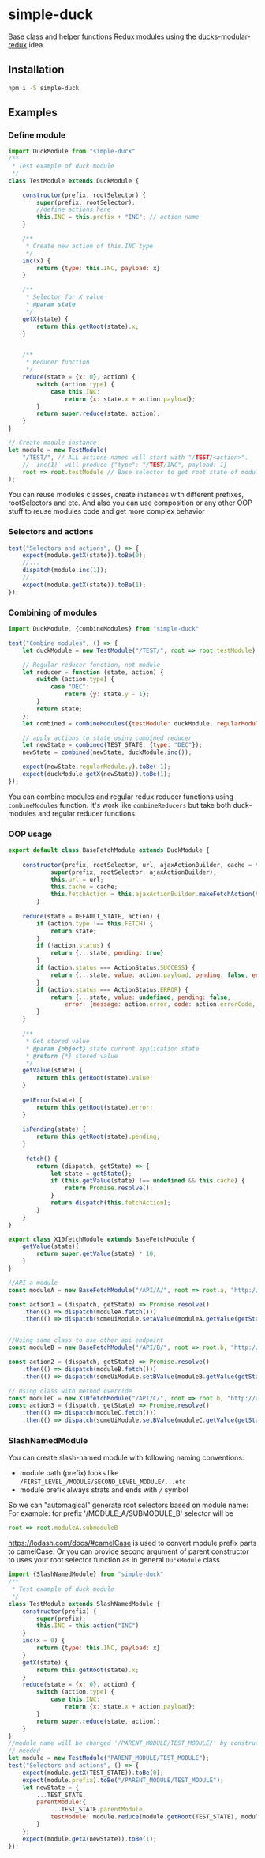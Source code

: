 #  simple-duck
Base class and helper functions Redux modules using the [ducks-modular-redux](https://github.com/erikras/ducks-modular-redux/) idea.

## Installation
```bash
npm i -S simple-duck
```

## Examples
### Define module
```javascript
import DuckModule from "simple-duck"
/**
 * Test example of duck module
 */
class TestModule extends DuckModule {

    constructor(prefix, rootSelector) {
        super(prefix, rootSelector);
        //define actions here
        this.INC = this.prefix + "INC"; // action name
    }

    /**
     * Create new action of this.INC type
     */
    inc(x) {
        return {type: this.INC, payload: x}
    }

    /**
     * Selector for X value
     * @param state
     */
    getX(state) {
        return this.getRoot(state).x;
    }


    /**
     * Reducer function
     */
    reduce(state = {x: 0}, action) {
        switch (action.type) {
            case this.INC:
                return {x: state.x + action.payload};
        }
        return super.reduce(state, action);
    }
}

// Create module instance
let module = new TestModule(
    "/TEST/", // ALL actions names will start with "/TEST/<action>".
    // `inc(1)` will produce {"type": "/TEST/INC", payload: 1}
    root => root.testModule // Base selector to get root state of module from application state
);

```
You can reuse modules classes, create instances with different prefixes,
rootSelectors and etc. And also you can use composition or any other OOP stuff
to reuse modules code and get more complex behavior

### Selectors and actions
```javascript
test("Selectors and actions", () => {
    expect(module.getX(state)).toBe(0);
    //...
    dispatch(module.inc(1));
    //...
    expect(module.getX(state)).toBe(1);
});
```
### Combining of modules
```javascript
import DuckModule, {combineModules} from "simple-duck"

test("Combine modules", () => {
    let duckModule = new TestModule("/TEST/", root => root.testModule);

    // Regular reducer function, not module
    let reducer = function (state, action) {
        switch (action.type) {
            case "DEC":
                return {y: state.y - 1};
        }
        return state;
    };
    let combined = combineModules({testModule: duckModule, regularModule: reducer});

    // apply actions to state using combined reducer
    let newState = combined(TEST_STATE, {type: "DEC"});
    newState = combined(newState, duckModule.inc());

    expect(newState.regularModule.y).toBe(-1);
    expect(duckModule.getX(newState)).toBe(1);
});
```
You can combine modules and regular redux reducer functions using `combineModules` function. It's work like
`combineReducers` but take both duck-modules and regular reducer functions.

### OOP usage
```javascript
export default class BaseFetchModule extends DuckModule {
    
    constructor(prefix, rootSelector, url, ajaxActionBuilder, cache = true) {
            super(prefix, rootSelector, ajaxActionBuilder);
            this.url = url;
            this.cache = cache;
            this.fetchAction = this.ajaxActionBuilder.makeFetchAction(this.FETCH, this.url, this.fetchOptions);
        }
    
    reduce(state = DEFAULT_STATE, action) {
        if (action.type !== this.FETCH) {
            return state;
        }
        if (!action.status) {
            return {...state, pending: true}
        }
        if (action.status === ActionStatus.SUCCESS) {
            return {...state, value: action.payload, pending: false, error: undefined}
        }
        if (action.status === ActionStatus.ERROR) {
            return {...state, value: undefined, pending: false,
                error: {message: action.error, code: action.errorCode, caught: action.caught}}
        }
    }
    
    /**
     * Get stored value
     * @param {object} state current application state
     * @return {*} stored value
     */
    getValue(state) {
        return this.getRoot(state).value;
    }
    
    getError(state) {
        return this.getRoot(state).error;
    }
    
    isPending(state) {
        return this.getRoot(state).pending;
    }
    
     fetch() {
        return (dispatch, getState) => {
            let state = getState();
            if (this.getValue(state) !== undefined && this.cache) {
                return Promise.resolve();
            }
            return dispatch(this.fetchAction);
        }
    }
}

export class X10fetchModule extends BaseFetchModule {
    getValue(state){
        return super.getValue(state) * 10;
    }
}

//API a module
const moduleA = new BaseFetchModule("/API/A/", root => root.a, "http://api.com/a");

const action1 = (dispatch, getState) => Promise.resolve()
    .then(() => dispatch(moduleA.fetch()))
    .then(() => dispatch(someUiModule.setAValue(moduleA.getValue(getState()))));


//Using same class to use other api endpoint
const moduleB = new BaseFetchModule("/API/B/", root => root.b, "http://api.com/b");

const action2 = (dispatch, getState) => Promise.resolve()
    .then(() => dispatch(moduleB.fetch()))
    .then(() => dispatch(someUiModule.setBValue(moduleB.getValue(getState()))));

// Using class with method override
const moduleC = new X10fetchModule("/API/C/", root => root.b, "http://api.com/b");
const action3 = (dispatch, getState) => Promise.resolve()
    .then(() => dispatch(moduleC.fetch()))
    .then(() => dispatch(someUiModule.setBValue(moduleC.getValue(getState()))));

```

### SlashNamedModule
You can create slash-named module with following naming conventions:

- module path (prefix) looks like `/FIRST_LEVEL_/MODULE/SECOND_LEVEL_MODULE/...etc`
- module prefix always strats and ends with `/` symbol

So we can "automagical" generate root selectors based on module name: For example: for prefix '/MODULE_A/SUBMODULE_B' 
selector will be 
```javascript
root => root.moduleA.submoduleB
```
 https://lodash.com/docs/#camelCase is used to convert module prefix parts to camelCase.
 Or you can provide second argument of parent constructor to uses your root selector function as in general `DuckModule` 
 class 

```javascript
import {SlashNamedModule} from "simple-duck"
/**
 * Test example of duck module
 */
class TestModule extends SlashNamedModule {
    constructor(prefix) {
        super(prefix);
        this.INC = this.action("INC")
    }
    inc(x = 0) {
        return {type: this.INC, payload: x}
    }
    getX(state) {
        return this.getRoot(state).x;
    }
    reduce(state = {x: 0}, action) {
        switch (action.type) {
            case this.INC:
                return {x: state.x + action.payload};
        }
        return super.reduce(state, action);
    }
}
//module name will be changed '/PARENT_MODULE/TEST_MODULE/' by constructor. It will add first and last symbol '/' if 
// needed 
let module = new TestModule("PARENT_MODULE/TEST_MODULE");
test("Selectors and actions", () => {
    expect(module.getX(TEST_STATE)).toBe(0);
    expect(module.prefix).toBe("/PARENT_MODULE/TEST_MODULE");
    let newState = {
        ...TEST_STATE,
        parentModule:{
            ...TEST_STATE.parentModule,
            testModule: module.reduce(module.getRoot(TEST_STATE), module.inc(1))
        }
    };
    expect(module.getX(newState)).toBe(1);
});

```
